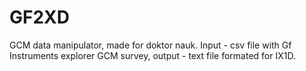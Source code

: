 # GF2XD
GCM data manipulator, made for doktor nauk.
Input - csv file with Gf Instruments explorer GCM survey, output - text file formated for IX1D.
